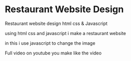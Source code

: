 # Restaurant Website Design
Restaurant website design html css &amp; Javascript

using html css and javascript i make a restaurant website 

in this i use javascript to change the image

Full video on youtube you make like the video 

